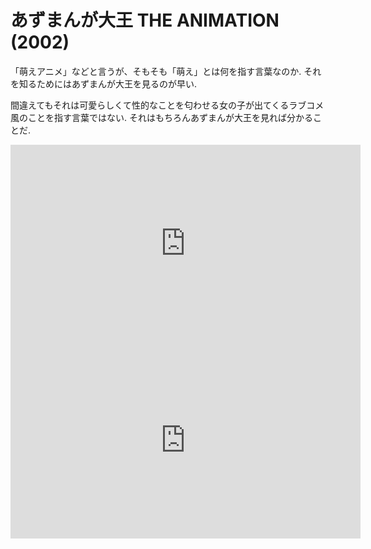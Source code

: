 # あずまんが大王 THE ANIMATION (2002)

「萌えアニメ」などと言うが、そもそも「萌え」とは何を指す言葉なのか.
それを知るためにはあずまんが大王を見るのが早い.

間違えてもそれは可愛らしくて性的なことを匂わせる女の子が出てくるラブコメ風のことを指す言葉ではない. それはもちろんあずまんが大王を見れば分かることだ.

<iframe width="560" height="315" src="https://www.youtube.com/embed/EiMfQE7wqP4" frameborder="0" allow="accelerometer; autoplay; encrypted-media; gyroscope; picture-in-picture" allowfullscreen></iframe>

<iframe width="560" height="315" src="https://www.youtube.com/embed/NBzKXP9cnIQ" frameborder="0" allow="accelerometer; autoplay; encrypted-media; gyroscope; picture-in-picture" allowfullscreen></iframe>
